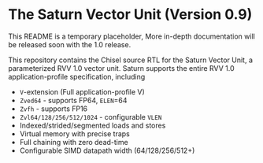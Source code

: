 The Saturn Vector Unit (Version 0.9)
====================================

This README is a temporary placeholder,
More in-depth documentation will be released soon with the 1.0 release.

This repository contains the Chisel source RTL for the Saturn Vector Unit, a parameterized RVV 1.0 vector unit.
Saturn supports the entire RVV 1.0 application-profile specification, including

 * `V`-extension (Full application-profile V)
 * `Zved64` - supports FP64, `ELEN`=64
 * `Zvfh` - supports FP16
 * `Zvl64/128/256/512/1024` - configurable `VLEN`
 * Indexed/strided/segmented loads and stores
 * Virtual memory with precise traps
 * Full chaining with zero dead-time
 * Configurable SIMD datapath width (64/128/256/512+)